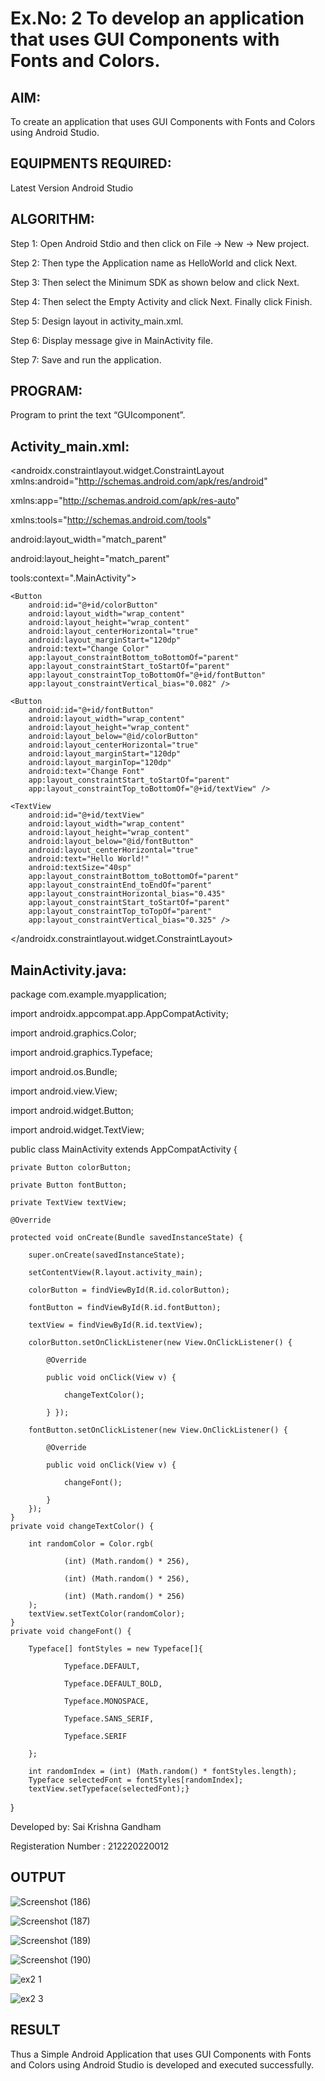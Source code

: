 # Ex.No: 2 To develop an application that uses GUI Components with Fonts and Colors. 


## AIM:

To create an application that uses GUI Components with Fonts and Colors using Android Studio.

## EQUIPMENTS REQUIRED:

Latest Version Android Studio

## ALGORITHM:
Step 1: Open Android Stdio and then click on File -> New -> New project.

Step 2: Then type the Application name as HelloWorld and click Next.

Step 3: Then select the Minimum SDK as shown below and click Next.

Step 4: Then select the Empty Activity and click Next. Finally click Finish.

Step 5: Design layout in activity_main.xml.

Step 6: Display message give in MainActivity file.

Step 7: Save and run the application.


## PROGRAM:
Program to print the text “GUIcomponent”.
## Activity_main.xml:
<?xml version="1.0" encoding="utf-8"?>

<androidx.constraintlayout.widget.ConstraintLayout xmlns:android="http://schemas.android.com/apk/res/android"

xmlns:app="http://schemas.android.com/apk/res-auto"                                                                                     

xmlns:tools="http://schemas.android.com/tools"    

android:layout_width="match_parent"

android:layout_height="match_parent"    

tools:context=".MainActivity">
    

    <Button   
        android:id="@+id/colorButton"
        android:layout_width="wrap_content"
        android:layout_height="wrap_content"
        android:layout_centerHorizontal="true"
        android:layout_marginStart="120dp"
        android:text="Change Color"
        app:layout_constraintBottom_toBottomOf="parent"
        app:layout_constraintStart_toStartOf="parent"
        app:layout_constraintTop_toBottomOf="@+id/fontButton"
        app:layout_constraintVertical_bias="0.082" />

    <Button
        android:id="@+id/fontButton"
        android:layout_width="wrap_content"
        android:layout_height="wrap_content"
        android:layout_below="@id/colorButton"
        android:layout_centerHorizontal="true"
        android:layout_marginStart="120dp"
        android:layout_marginTop="120dp"
        android:text="Change Font"
        app:layout_constraintStart_toStartOf="parent"
        app:layout_constraintTop_toBottomOf="@+id/textView" />

    <TextView
        android:id="@+id/textView"
        android:layout_width="wrap_content"
        android:layout_height="wrap_content"
        android:layout_below="@id/fontButton"
        android:layout_centerHorizontal="true"
        android:text="Hello World!"
        android:textSize="40sp"
        app:layout_constraintBottom_toBottomOf="parent"
        app:layout_constraintEnd_toEndOf="parent"
        app:layout_constraintHorizontal_bias="0.435"
        app:layout_constraintStart_toStartOf="parent"
        app:layout_constraintTop_toTopOf="parent"
        app:layout_constraintVertical_bias="0.325" />

</androidx.constraintlayout.widget.ConstraintLayout>

## MainActivity.java:
package com.example.myapplication;

import androidx.appcompat.app.AppCompatActivity;

import android.graphics.Color;

import android.graphics.Typeface;

import android.os.Bundle;

import android.view.View;

import android.widget.Button;

import android.widget.TextView;

public class MainActivity extends AppCompatActivity {

    private Button colorButton;
    
    private Button fontButton;
    
    private TextView textView;
    
    @Override
    
    protected void onCreate(Bundle savedInstanceState) {
    
        super.onCreate(savedInstanceState);
        
        setContentView(R.layout.activity_main);
        
        colorButton = findViewById(R.id.colorButton);
        
        fontButton = findViewById(R.id.fontButton);
        
        textView = findViewById(R.id.textView);
        
        colorButton.setOnClickListener(new View.OnClickListener() {
        
            @Override
            
            public void onClick(View v) {
            
                changeTextColor();
                
            } });

        fontButton.setOnClickListener(new View.OnClickListener() {
        
            @Override
            
            public void onClick(View v) {
            
                changeFont();
                
            }
        });
    }
    private void changeTextColor() {
    
        int randomColor = Color.rgb(
        
                (int) (Math.random() * 256),
                
                (int) (Math.random() * 256),
                
                (int) (Math.random() * 256)
        );
        textView.setTextColor(randomColor);
    }
    private void changeFont() {
    
        Typeface[] fontStyles = new Typeface[]{
        
                Typeface.DEFAULT,
                
                Typeface.DEFAULT_BOLD,
                
                Typeface.MONOSPACE,
                
                Typeface.SANS_SERIF,
                
                Typeface.SERIF
                
        };

        int randomIndex = (int) (Math.random() * fontStyles.length);
        Typeface selectedFont = fontStyles[randomIndex];
        textView.setTypeface(selectedFont);}
   }


Developed by: Sai Krishna Gandham

Registeration Number : 212220220012


## OUTPUT
![Screenshot (186)](https://github.com/Aishwarya-TM/Mobile-Application-Development/assets/127846109/91f48800-f52b-485c-8052-a0b20e569ff1)

![Screenshot (187)](https://github.com/Aishwarya-TM/Mobile-Application-Development/assets/127846109/2a80aa27-705c-4b88-a9d2-1c759c33d270)

![Screenshot (189)](https://github.com/Aishwarya-TM/Mobile-Application-Development/assets/127846109/a0736a91-1e7c-4be5-9410-6c258e0f0d82)

![Screenshot (190)](https://github.com/Aishwarya-TM/Mobile-Application-Development/assets/127846109/595b41c7-0317-4e7d-94a2-6881fa40bd0f)

![ex2 1](https://github.com/Aishwarya-TM/Mobile-Application-Development/assets/127846109/4ca4dc6d-5c97-40c7-8265-c2610651407a)


![ex2 3](https://github.com/Aishwarya-TM/Mobile-Application-Development/assets/127846109/0897f74b-73c4-4267-9b2f-f58b63bbbd64)



## RESULT
Thus a Simple Android Application that uses GUI Components with Fonts and Colors using Android Studio is developed and executed successfully.


